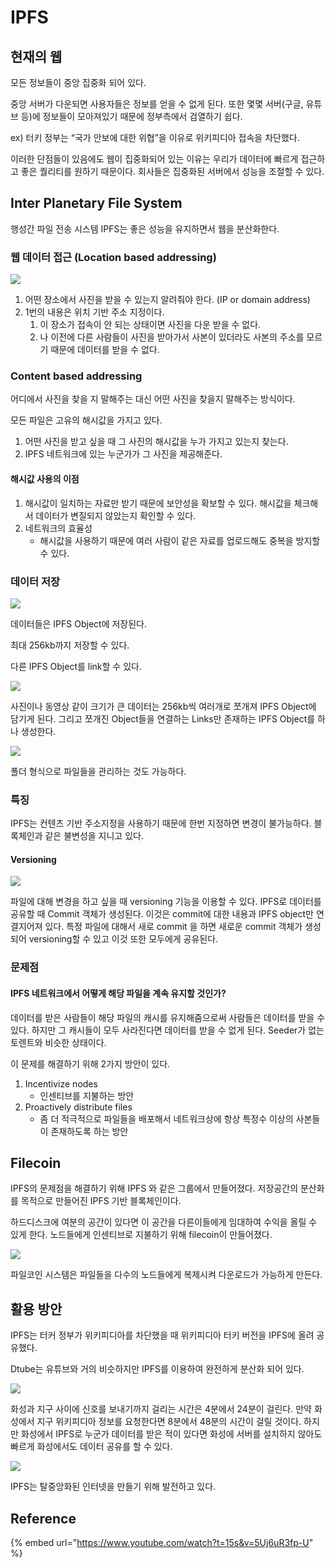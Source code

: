 # IPFS

## 현재의 웹

모든 정보들이 중앙 집중화 되어 있다.

중앙 서버가 다운되면 사용자들은 정보를 얻을 수 없게 된다. 또한 몇몇 서버(구글, 유튜브 등)에 정보들이 모아져있기 때문에 정부측에서 검열하기 쉽다.

ex) 터키 정부는 “국가 안보에 대한 위협”을 이유로 위키피디아 접속을 차단했다.

이러한 단점들이 있음에도 웹이 집중화되어 있는 이유는 우리가 데이터에 빠르게 접근하고 좋은 퀄리티를 원하기 때문이다. 회사들은 집중화된 서버에서 성능을 조절할 수 있다.

## Inter Planetary File System

행성간 파일 전송 시스템 IPFS는 좋은 성능을 유지하면서 웹을 분산화한다.

### 웹 데이터 접근 (Location based addressing)

![](<../.gitbook/assets/Untitled (10).png>)

1. 어떤 장소에서 사진을 받을 수 있는지 알려줘야 한다. (IP or domain address)
2. 1번의 내용은 위치 기반 주소 지정이다.
   1. 이 장소가 접속이 안 되는 상태이면 사진을 다운 받을 수 없다.
   2. 나 이전에 다른 사람들이 사진을 받아가서 사본이 있더라도 사본의 주소를 모르기 때문에 데이터를 받을 수 없다.

### Content based addressing

어디에서 사진을 찾을 지 말해주는 대신 어떤 사진을 찾을지 말해주는 방식이다.

모든 파일은 고유의 해시값을 가지고 있다.

1. 어떤 사진을 받고 싶을 때 그 사진의 해시값을 누가 가지고 있는지 찾는다.
2. IPFS 네트워크에 있는 누군가가 그 사진을 제공해준다.

#### 해시값 사용의 이점

1. 해시값이 일치하는 자료만 받기 때문에 보안성을 확보할 수 있다. 해시값을 체크해서 데이터가 변질되지 않았는지 확인할 수 있다.
2. 네트워크의 효율성
   * 해시값을 사용하기 때문에 여러 사람이 같은 자료를 업로드해도 중복을 방지할 수 있다.

### 데이터 저장

![](<../.gitbook/assets/Untitled (6).png>)

데이터들은 IPFS Object에 저장된다.

최대 256kb까지 저장할 수 있다.

다른 IPFS Object를 link할 수 있다.

![](<../.gitbook/assets/Untitled (9).png>)

사진이나 동영상 같이 크기가 큰 데이터는 256kb씩 여러개로 쪼개져 IPFS Object에 담기게 된다. 그리고 쪼개진 Object들을 연결하는 Links만 존재하는 IPFS Object를 하나 생성한다.

![](<../.gitbook/assets/Untitled (2).png>)

폴더 형식으로 파일들을 관리하는 것도 가능하다.

### 특징

IPFS는 컨텐츠 기반 주소지정을 사용하기 때문에 한번 지정하면 변경이 불가능하다. 블록체인과 같은 불변성을 지니고 있다.

#### Versioning

![](<../.gitbook/assets/Untitled (7).png>)

파일에 대해 변경을 하고 싶을 때 versioning 기능을 이용할 수 있다. IPFS로 데이터를 공유할 때 Commit 객체가 생성된다. 이것은 commit에 대한 내용과 IPFS object만 연결지어져 있다. 특정 파일에 대해서 새로 commit 을 하면 새로운 commit 객체가 생성되어 versioning할 수 있고 이것 또한 모두에게 공유된다.

### 문제점

#### IPFS 네트워크에서 어떻게 해당 파일을 계속 유지할 것인가?

데이터를 받은 사람들이 해당 파일의 캐시를 유지해줌으로써 사람들은 데이터를 받을 수 있다. 하지만 그 캐시들이 모두 사라진다면 데이터를 받을 수 없게 된다. Seeder가 없는 토렌트와 비슷한 상태이다.

이 문제를 해결하기 위해 2가지 방안이 있다.

1. Incentivize nodes
   * 인센티브를 지불하는 방안
2. Proactively distribute files
   * 좀 더 적극적으로 파일들을 배포해서 네트워크상에 항상 특정수 이상의 사본들이 존재하도록 하는 방안

## Filecoin

IPFS의 문제점을 해결하기 위해 IPFS 와 같은 그룹에서 만들어졌다. 저장공간의 분산화를 목적으로 만들어진 IPFS 기반 블록체인이다.

하드디스크에 여분의 공간이 있다면 이 공간을 다른이들에게 임대하여 수익을 올릴 수 있게 한다. 노드들에게 인센티브로 지불하기 위해 filecoin이 만들어졌다.

![](<../.gitbook/assets/Untitled (13).png>)

파일코인 시스템은 파일들을 다수의 노드들에게 복제시켜 다운로드가 가능하게 만든다.

## 활용 방안

IPFS는 터커 정부가 위키피디아를 차단했을 때 위키피디아 터키 버전을 IPFS에 올려 공유했다.

Dtube는 유튜브와 거의 비슷하지만 IPFS를 이용하여 완전하게 분산화 되어 있다.

![](<../.gitbook/assets/Untitled (12).png>)

화성과 지구 사이에 신호를 보내기까지 걸리는 시간은 4분에서 24분이 걸린다. 만약 화성에서 지구 위키피디아 정보를 요청한다면 8분에서 48분의 시간이 걸릴 것이다. 하지만 화성에서 IPFS로 누군가 데이터를 받은 적이 있다면 화성에 서버를 설치하지 않아도 빠르게 화성에서도 데이터 공유를 할 수 있다.

![](<../.gitbook/assets/Untitled (11).png>)

IPFS는 탈중앙화된 인터넷을 만들기 위해 발전하고 있다.

## Reference

{% embed url="https://www.youtube.com/watch?t=15s&v=5Uj6uR3fp-U" %}
